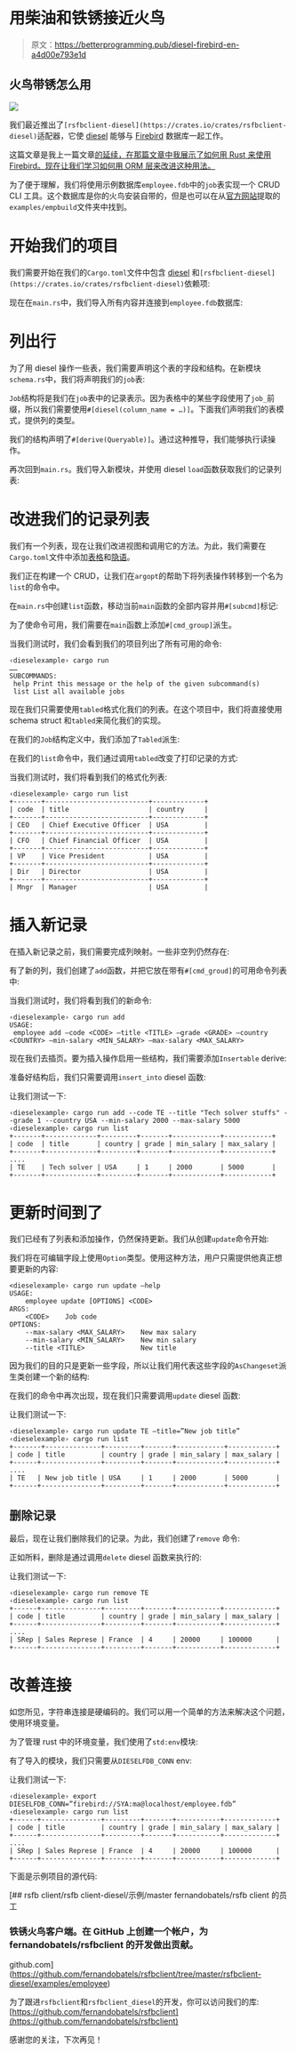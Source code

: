 # 用柴油和铁锈接近火鸟

> 原文：<https://betterprogramming.pub/diesel-firebird-en-a4d00e793e1d>

## 火鸟带锈怎么用

![](img/2c2845495e1c05260ccfa9e28d7895ad.png)

我们最近推出了`[rsfbclient-diesel](https://crates.io/crates/rsfbclient-diesel)`适配器，它使 [diesel](https://crates.io/crates/diesel) 能够与 [Firebird](https://firebirdsql.org) 数据库一起工作。

这篇文章是我上一篇文章[的延续，在那篇文章中我展示了如何用 Rust 来使用 Firebird。现在让我们学习如何用 ORM 层来改进这种用法。](https://itnext.io/firebird-rust-92e9043261cc)

为了便于理解，我们将使用示例数据库`employee.fdb`中的`job`表实现一个 CRUD CLI 工具。这个数据库是你的火鸟安装自带的，但是也可以在从[官方网站](https://firebirdsql.org/en/firebird-4-0/)提取的`examples/empbuild`文件夹中找到。

# 开始我们的项目

我们需要开始在我们的`Cargo.toml`文件中包含 [diesel](https://crates.io/crates/diesel) 和`[rsfbclient-diesel](https://crates.io/crates/rsfbclient-diesel)`依赖项:

现在在`main.rs`中，我们导入所有内容并连接到`employee.fdb`数据库:

# 列出行

为了用 diesel 操作一些表，我们需要声明这个表的字段和结构。在新模块`schema.rs`中，我们将声明我们的`job`表:

`Job`结构将是我们在`job`表中的记录表示。因为表格中的某些字段使用了`job_`前缀，所以我们需要使用`#[diesel(column_name = …)]`。下面我们声明我们的表模式，提供列的类型。

我们的结构声明了`#[derive(Queryable)]`。通过这种推导，我们能够执行读操作。

再次回到`main.rs`。我们导入新模块，并使用 diesel `load`函数获取我们的记录列表:

# 改进我们的记录列表

我们有一个列表，现在让我们改进视图和调用它的方法。为此，我们需要在`Cargo.toml`文件中添加[表格](https://crates.io/crates/tabled)和[隐语](https://crates.io/crates/argopt)。

我们正在构建一个 CRUD，让我们在`argopt`的帮助下将列表操作转移到一个名为`list`的命令中。

在`main.rs`中创建`list`函数，移动当前`main`函数的全部内容并用`#[subcmd]`标记:

为了使命令可用，我们需要在`main`函数上添加`#[cmd_group]`派生。

当我们测试时，我们会看到我们的项目列出了所有可用的命令:

```
‹dieselexample› cargo run
……
SUBCOMMANDS:
 help Print this message or the help of the given subcommand(s)
 list List all available jobs
```

现在我们只需要使用`tabled`格式化我们的列表。在这个项目中，我们将直接使用 schema struct 和`tabled`来简化我们的实现。

在我们的`Job`结构定义中，我们添加了`Tabled`派生:

在我们的`list`命令中，我们通过调用`tabled`改变了打印记录的方式:

当我们测试时，我们将看到我们的格式化列表:

```
‹dieselexample› cargo run list
+-------+--------------------------+-------------+
| code  | title                    | country     |
+-------+--------------------------+-------------+
| CEO   | Chief Executive Officer  | USA         |
+-------+--------------------------+-------------+
| CFO   | Chief Financial Officer  | USA         |
+-------+--------------------------+-------------+
| VP    | Vice President           | USA         |
+-------+--------------------------+-------------+
| Dir   | Director                 | USA         |
+-------+--------------------------+-------------+
| Mngr  | Manager                  | USA         |
```

# 插入新记录

在插入新记录之前，我们需要完成列映射。一些非空列仍然存在:

有了新的列，我们创建了`add`函数，并把它放在带有`#[cmd_groud]`的可用命令列表中:

当我们测试时，我们将看到我们的新命令:

```
‹dieselexample› cargo run add 
USAGE:
 employee add —code <CODE> —title <TITLE> —grade <GRADE> —country <COUNTRY> —min-salary <MIN_SALARY> —max-salary <MAX_SALARY>
```

现在我们去插页。要为插入操作启用一些结构，我们需要添加`Insertable` derive:

准备好结构后，我们只需要调用`insert_into` diesel 函数:

让我们测试一下:

```
‹dieselexample› cargo run add --code TE --title "Tech solver stuffs" --grade 1 --country USA --min-salary 2000 --max-salary 5000 
‹dieselexample› cargo run list
+-------+-------------+---------+-------+------------+------------+
| code  | title       | country | grade | min_salary | max_salary |
+-------+-------------+---------+-------+------------+------------+
....
| TE    | Tech solver | USA     | 1     | 2000       | 5000       |
+-------+-------------+---------+-------+------------+------------+
```

# 更新时间到了

我们已经有了列表和添加操作，仍然保持更新。我们从创建`update`命令开始:

我们将在可编辑字段上使用`Option`类型。使用这种方法，用户只需提供他真正想要更新的内容:

```
<dieselexample› cargo run update —help
USAGE:
    employee update [OPTIONS] <CODE>
ARGS:
    <CODE>    Job code
OPTIONS:
    --max-salary <MAX_SALARY>    New max salary
    --min-salary <MIN_SALARY>    New min salary
    --title <TITLE>              New title
```

因为我们的目的只是更新一些字段，所以让我们用代表这些字段的`AsChangeset`派生类创建一个新的结构:

在我们的命令中再次出现，现在我们只需要调用`update` diesel 函数:

让我们测试一下:

```
‹dieselexample› cargo run update TE —title=”New job title”
‹dieselexample› cargo run list
+-------+--------------+---------+-------+------------+------------+
| code | title         | country | grade | min_salary | max_salary |
+------+---------------+---------+-------+------------+------------+
....
| TE   | New job title | USA     | 1     | 2000       | 5000       |
+------+---------------+---------+-------+------------+------------+
```

## 删除记录

最后，现在让我们删除我们的记录。为此，我们创建了`remove` 命令:

正如所料，删除是通过调用`delete` diesel 函数来执行的:

让我们测试一下:

```
‹dieselexample› cargo run remove TE
‹dieselexample› cargo run list
+------+---------------+---------+-------+-----------+-------------+
| code | title         | country | grade | min_salary | max_salary |
+------+---------------+---------+-------+-----------+-------------+
....
| SRep | Sales Represe | France  | 4     | 20000     | 100000      |
+------+---------------+---------+-------+-----------+-------------+
```

# 改善连接

如您所见，字符串连接是硬编码的。我们可以用一个简单的方法来解决这个问题，使用环境变量。

为了管理 rust 中的环境变量，我们使用了`std:env`模块:

有了导入的模块，我们只需要从`DIESELFDB_CONN` env:

让我们测试一下:

```
‹dieselexample› export DIESELFDB_CONN=”firebird://SYA:ma@localhost/employee.fdb”
‹dieselexample› cargo run list
+------+---------------+---------+-------+-----------+-------------+
| code | title         | country | grade | min_salary | max_salary |
+------+---------------+---------+-------+-----------+-------------+
....
| SRep | Sales Represe | France  | 4     | 20000     | 100000      |
+------+---------------+---------+-------+-----------+-------------+
```

下面是示例项目的源代码:

[](https://github.com/fernandobatels/rsfbclient/tree/master/rsfbclient-diesel/examples/employee) [## rsfb client/rsfb client-diesel/示例/master fernandobatels/rsfb client 的员工

### 铁锈火鸟客户端。在 GitHub 上创建一个帐户，为 fernandobatels/rsfbclient 的开发做出贡献。

github.com](https://github.com/fernandobatels/rsfbclient/tree/master/rsfbclient-diesel/examples/employee) 

为了跟进`rsfbclient`和`rsfbclient_diesel`的开发，你可以访问我们的库:[https://github.com/fernandobatels/rsfbclient](https://github.com/fernandobatels/rsfbclient)

感谢您的关注，下次再见！